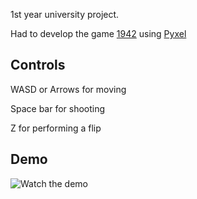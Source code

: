 1st year university project.

Had to develop the game [1942](https://www.retrogames.cz/play_026-NES.php) using [Pyxel](https://github.com/kitao/pyxel)

## Controls

WASD or Arrows for moving

Space bar for shooting

Z for performing a flip

## Demo

![Watch the demo](https://i.imgur.com/4WGz49s.gif)
